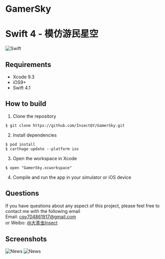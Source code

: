 # GamerSky
# Swift 4 - 模仿游民星空

![Swift](https://img.shields.io/badge/Swift-4.1-orange.svg)

## Requirements
* Xcode 9.3
* iOS9+
* Swift 4.1

## How to build
1)  Clone the repository
```
$ git clone https://github.com/InsectQY/GamerSky.git
```
2)  Install dependencies
```
$ pod install
$ carthage update --platform ios
```
3) Open the workspace in Xcode
```
$ open "GamerSky.xcworkspace"
```
4) Compile and run the app in your simulator or iOS device

## Questions
If you have questions about any aspect of this project, please feel free to contact me with the following email
<br/>Email: cqy704861917@gmail.com
<br/>or Weibo: <a href = 'http://weibo.com/u/2802837074' >@大青虫Insect</a>
<br/>
## Screenshots
![News](https://github.com/InsectQY/GamerSky/raw/master/Screenshots/News.gif)
![News](https://github.com/InsectQY/GamerSky/raw/master/Screenshots/Game.gif)
